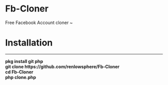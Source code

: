 # Fb-Cloner
Free Facebook Account cloner ~
# Installation
<hr>
<b>
pkg install git php <br>
git clone https://github.com/renlowsphere/Fb-Cloner <br>
cd Fb-Cloner <br>
php clone.php
